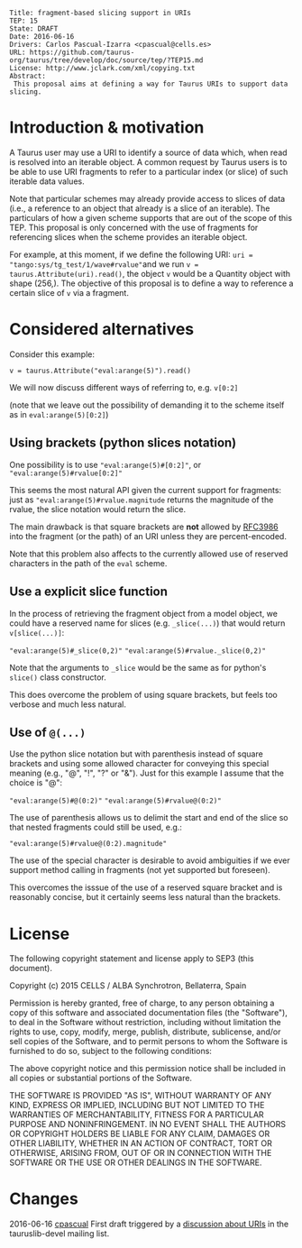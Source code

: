     Title: fragment-based slicing support in URIs
    TEP: 15
    State: DRAFT
    Date: 2016-06-16
    Drivers: Carlos Pascual-Izarra <cpascual@cells.es>
    URL: https://github.com/taurus-org/taurus/tree/develop/doc/source/tep/?TEP15.md
    License: http://www.jclark.com/xml/copying.txt
    Abstract:
     This proposal aims at defining a way for Taurus URIs to support data slicing.



Introduction & motivation
=========================

A Taurus user may use a URI to identify a source of data which, when read is resolved into an iterable object. A common request by Taurus users is to be able to use URI fragments to refer to a particular index (or slice) of such iterable data values.

Note that particular schemes may already provide access to slices of data (i.e., a reference to an object that already is a slice of an iterable).  The particulars of how a given scheme supports that are out of the scope of this TEP. This proposal is only concerned with the use of fragments for referencing slices when the scheme provides an iterable object. 

For example, at this moment, if we define the following URI: `uri = "tango:sys/tg_test/1/wave#rvalue"`and we run `v = taurus.Attribute(uri).read()`, the object `v` would be a Quantity object with shape (256,). The objective of this proposal is to define a way to reference a certain slice of `v` via a fragment.

Considered alternatives
======================

Consider this example:

```
v = taurus.Attribute("eval:arange(5)").read()
```

We will now discuss different ways of referring to, e.g. `v[0:2]`

(note that we leave out the possibility of demanding it to the scheme itself as in `eval:arange(5)[0:2]`)

Using  brackets (python slices notation)
------------------------------------------------------
One possibility is to use `"eval:arange(5)#[0:2]"`, or  `"eval:arange(5)#rvalue[0:2]"`

This seems the most natural API given the current support for fragments: just as  `"eval:arange(5)#rvalue.magnitude` returns the magnitude of the rvalue, the slice notation would return the slice.

The main drawback is that square brackets are **not** allowed by [RFC3986][] into the fragment (or the path) of an URI unless they are percent-encoded.

Note that this problem also affects to the currently allowed use of reserved characters in the path of the `eval` scheme. 

Use a explicit slice function
-----------------------------------------
In the process of retrieving the fragment object from a model object, we could have a reserved name for slices (e.g. `_slice(...)`) that would return `v[slice(...)]`:

 `"eval:arange(5)#_slice(0,2)"`
 `"eval:arange(5)#rvalue._slice(0,2)"`

Note that the arguments to `_slice` would be the same as for python's `slice()` class constructor.

This does overcome the problem of using square brackets, but feels too verbose and much less natural.

Use of `@(...)`
-------------------

Use the python slice notation but with parenthesis instead of square brackets and using some allowed character for conveying this special meaning (e.g., "@", "!", "?" or "&"). Just for this example I assume that the choice is "@":

`"eval:arange(5)#@(0:2)"`
 `"eval:arange(5)#rvalue@(0:2)"`
 
The use of parenthesis allows us to delimit  the start and end of the slice so that nested fragments could still be used, e.g.:
 
 `"eval:arange(5)#rvalue@(0:2).magnitude"`

The use of the special character is desirable to avoid ambiguities if we ever support method calling in fragments (not yet supported but foreseen).

This overcomes the isssue of the use of a reserved square bracket and is reasonably concise, but it certainly seems less natural than the brackets.


License
==================

The following copyright statement and license apply to SEP3 (this
document).

Copyright (c) 2015 CELLS / ALBA Synchrotron, Bellaterra, Spain

Permission is hereby granted, free of charge, to any person obtaining
a copy of this software and associated documentation files (the
"Software"), to deal in the Software without restriction, including
without limitation the rights to use, copy, modify, merge, publish,
distribute, sublicense, and/or sell copies of the Software, and to
permit persons to whom the Software is furnished to do so, subject to
the following conditions:

The above copyright notice and this permission notice shall be included
in all copies or substantial portions of the Software.

THE SOFTWARE IS PROVIDED "AS IS", WITHOUT WARRANTY OF ANY KIND,
EXPRESS OR IMPLIED, INCLUDING BUT NOT LIMITED TO THE WARRANTIES OF
MERCHANTABILITY, FITNESS FOR A PARTICULAR PURPOSE AND NONINFRINGEMENT.
IN NO EVENT SHALL THE AUTHORS OR COPYRIGHT HOLDERS BE LIABLE FOR ANY
CLAIM, DAMAGES OR OTHER LIABILITY, WHETHER IN AN ACTION OF CONTRACT,
TORT OR OTHERWISE, ARISING FROM, OUT OF OR IN CONNECTION WITH THE
SOFTWARE OR THE USE OR OTHER DEALINGS IN THE SOFTWARE.


Changes
========


2016-06-16
[cpascual][] First draft triggered by a [discussion about URIs][1] in the tauruslib-devel mailing list.


[cpascual]: http://sf.net/u/cpascual/
[RFC3986]: https://tools.ietf.org/html/rfc3986
[1]: https://sourceforge.net/p/tauruslib/taurus-devel/message/35184319/

